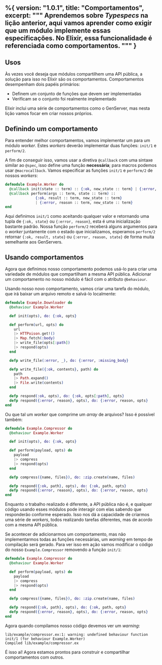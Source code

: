 %{
  version: "1.0.1",
  title: "Comportamentos",
  excerpt: """
  Aprendemos sobre _Typespecs_ na lição anterior, aqui vamos aprender como exigir que um módulo implemente essas especificações. No Elixir, essa funcionalidade é referenciada como comportamentos.
  """
}
---

## Usos

Às vezes você deseja que módulos compartilhem uma API pública, a solução para isso no Elixir são os comportamentos. Comportamentos desempenham dois papéis primários:

+ Definem um conjunto de funções que devem ser implementadas
+ Verificam se o conjunto foi realmente implementado

Elixir inclui uma série de comportamentos como o GenServer, mas nesta lição vamos focar em criar nossos próprios.

## Definindo um comportamento

Para entender melhor comportamentos, vamos implementar um para um módulo _worker_. Estes _workers_ deverão implementar duas funções: `init/1` e `perform/2`.

A fim de conseguir isso, vamos usar a diretiva `@callback` com uma sintaxe similar ao `@spec`, isso define uma função __necessária__; para macros podemos usar `@macrocallback`. Vamos especificar as funções `init/1` e `perform/2` de nossos _workers_:

```elixir
defmodule Example.Worker do
  @callback init(state :: term) :: {:ok, new_state :: term} | {:error, reason :: term}
  @callback perform(args :: term, state :: term) ::
              {:ok, result :: term, new_state :: term}
              | {:error, reason :: term, new_state :: term}
end
```

Aqui definimos `init/1` como aceitando qualquer valor e retornando uma tupla de `{:ok, state}` ou `{:error, reason}`, esta é uma inicialização bastante padrão. Nossa função `perform/2` receberá alguns argumentos para o _worker_ juntamente com o estado que inicializamos, esperamos `perform/2` retornar `{:ok, result, state}` ou `{:error, reason, state}` de forma muita semelhante aos GenServers.

## Usando comportamentos

Agora que definimos nosso comportamento podemos usá-lo para criar uma variedade de módulos que compartilham a mesma API pública. Adicionar um comportamento no nosso módulo é fácil com o atributo `@behaviour`.

Usando nosso novo comportamento, vamos criar uma tarefa do módulo, que irá baixar um arquivo remoto e salvá-lo localmente:

```elixir
defmodule Example.Downloader do
  @behaviour Example.Worker

  def init(opts), do: {:ok, opts}

  def perform(url, opts) do
    url
    |> HTTPoison.get!()
    |> Map.fetch(:body)
    |> write_file(opts[:path])
    |> respond(opts)
  end

  defp write_file(:error, _), do: {:error, :missing_body}

  defp write_file({:ok, contents}, path) do
    path
    |> Path.expand()
    |> File.write(contents)
  end

  defp respond(:ok, opts), do: {:ok, opts[:path], opts}
  defp respond({:error, reason}, opts), do: {:error, reason, opts}
end
```

Ou que tal um _worker_ que comprime um _array_ de arquivos? Isso é possível também:

```elixir
defmodule Example.Compressor do
  @behaviour Example.Worker

  def init(opts), do: {:ok, opts}

  def perform(payload, opts) do
    payload
    |> compress
    |> respond(opts)
  end

  defp compress({name, files}), do: :zip.create(name, files)

  defp respond({:ok, path}, opts), do: {:ok, path, opts}
  defp respond({:error, reason}, opts), do: {:error, reason, opts}
end
```

Enquanto o trabalho realizado é diferente, a API pública não é, e qualquer código usando esses módulos pode interagir com elas sabendo que responderão conforme esperado. Isso nos dá a capacidade de criarmos uma série de _workers_, todos realizando tarefas diferentes, mas de acordo com a mesma API pública.

Se acontecer de adicionarmos um comportamento, mas não implementarmos todas as funções necessárias, um _warning_ em tempo de compilação será gerado. Para ver isso em ação vamos modificar o código do nosso `Example.Compressor` removendo a função `init/1`:

```elixir
defmodule Example.Compressor do
  @behaviour Example.Worker

  def perform(payload, opts) do
    payload
    |> compress
    |> respond(opts)
  end

  defp compress({name, files}), do: :zip.create(name, files)

  defp respond({:ok, path}, opts), do: {:ok, path, opts}
  defp respond({:error, reason}, opts), do: {:error, reason, opts}
end
```

Agora quando compilamos nosso código devemos ver um _warning_:

```shell
lib/example/compressor.ex:1: warning: undefined behaviour function init/1 (for behaviour Example.Worker)
Compiled lib/example/compressor.ex
```

É isso aí! Agora estamos prontos para construir e compartilhar comportamentos com outros.
